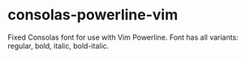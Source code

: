 consolas-powerline-vim
======================

Fixed Consolas font for use with Vim Powerline. Font has all variants: regular, bold, italic, bold-italic.

